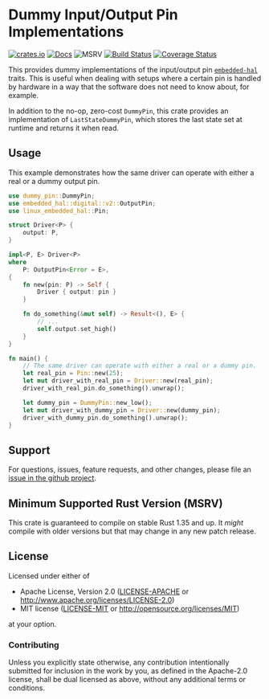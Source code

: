 # Dummy Input/Output Pin Implementations

[![crates.io](https://img.shields.io/crates/v/dummy-pin.svg)](https://crates.io/crates/dummy-pin)
[![Docs](https://docs.rs/dummy-pin/badge.svg)](https://docs.rs/dummy-pin)
![MSRV](https://img.shields.io/badge/rustc-1.35+-blue.svg)
[![Build Status](https://github.com/eldruin/dummy-pin-rs/workflows/Build/badge.svg)](https://github.com/eldruin/dummy-pin-rs/actions?query=workflow%3ABuild)
[![Coverage Status](https://coveralls.io/repos/github/eldruin/dummy-pin-rs/badge.svg?branch=master)](https://coveralls.io/github/eldruin/dummy-pin-rs?branch=master)

This provides dummy implementations of the input/output pin [`embedded-hal`] traits.
This is useful when dealing with setups where a certain pin is handled by hardware in a way
that the software does not need to know about, for example.

In addition to the no-op, zero-cost `DummyPin`, this crate provides an implementation of `LastStateDummyPin`,
which stores the last state set at runtime and returns it when read.

## Usage

This example demonstrates how the same driver can operate with either a real or a dummy output pin.

```rust
use dummy_pin::DummyPin;
use embedded_hal::digital::v2::OutputPin;
use linux_embedded_hal::Pin;

struct Driver<P> {
    output: P,
}

impl<P, E> Driver<P>
where
    P: OutputPin<Error = E>,
{
    fn new(pin: P) -> Self {
        Driver { output: pin }
    }

    fn do_something(&mut self) -> Result<(), E> {
        // ...
        self.output.set_high()
    }
}

fn main() {
    // The same driver can operate with either a real or a dummy pin.
    let real_pin = Pin::new(25);
    let mut driver_with_real_pin = Driver::new(real_pin);
    driver_with_real_pin.do_something().unwrap();

    let dummy_pin = DummyPin::new_low();
    let mut driver_with_dummy_pin = Driver::new(dummy_pin);
    driver_with_dummy_pin.do_something().unwrap();
}
```

## Support

For questions, issues, feature requests, and other changes, please file an
[issue in the github project](https://github.com/eldruin/dummy-pin-rs/issues).

## Minimum Supported Rust Version (MSRV)

This crate is guaranteed to compile on stable Rust 1.35 and up. It *might*
compile with older versions but that may change in any new patch release.

## License

Licensed under either of

 * Apache License, Version 2.0 ([LICENSE-APACHE](LICENSE-APACHE) or
   http://www.apache.org/licenses/LICENSE-2.0)
 * MIT license ([LICENSE-MIT](LICENSE-MIT) or
   http://opensource.org/licenses/MIT)

at your option.

### Contributing

Unless you explicitly state otherwise, any contribution intentionally submitted
for inclusion in the work by you, as defined in the Apache-2.0 license, shall
be dual licensed as above, without any additional terms or conditions.

[`embedded-hal`]: https://github.com/rust-embedded/embedded-hal
